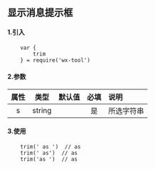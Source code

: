 ## 显示消息提示框

#### 1.引入

```
    var {
        trim
    } = require('wx-tool')
```

#### 2.参数

|  属性   | 类型    | 默认值 | 必填   | 说明            |
| :-------: | :------: | ------ | :--------: | :--------|
|  s  | string  |        | 是 | 所选字符串 |

#### 3.使用

```
    trim(' as ')  // as
    trim(' as')  // as
    trim('as ')  // as

```